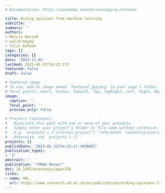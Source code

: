 ```yaml
---
# Documentation: https://wowchemy.com/docs/managing-content/

title: Hiding opinions from machine learning
subtitle: ''
summary: ''
authors:
- Marcin Waniek
- walid-magdy
- Talal Rahwan
tags: []
categories: []
date: '2022-11-01'
lastmod: 2023-01-31T14:23:17Z
featured: false
draft: false

# Featured image
# To use, add an image named `featured.jpg/png` to your page's folder.
# Focal points: Smart, Center, TopLeft, Top, TopRight, Left, Right, BottomLeft, Bottom, BottomRight.
image:
  caption: ''
  focal_point: ''
  preview_only: false

# Projects (optional).
#   Associate this post with one or more of your projects.
#   Simply enter your project's folder or file name without extension.
#   E.g. `projects = ["internal-project"]` references `content/project/deep-learning/index.md`.
#   Otherwise, set `projects = []`.
projects: []
publishDate: '2023-01-31T14:23:17.345849Z'
publication_types:
- '2'
abstract: ''
publication: '*PNAS Nexus*'
doi: 10.1093/pnasnexus/pgac256
links:
- name: URL
  url: https://www.research.ed.ac.uk/en/publications/hiding-opinions-from-machine-learning
---
```

